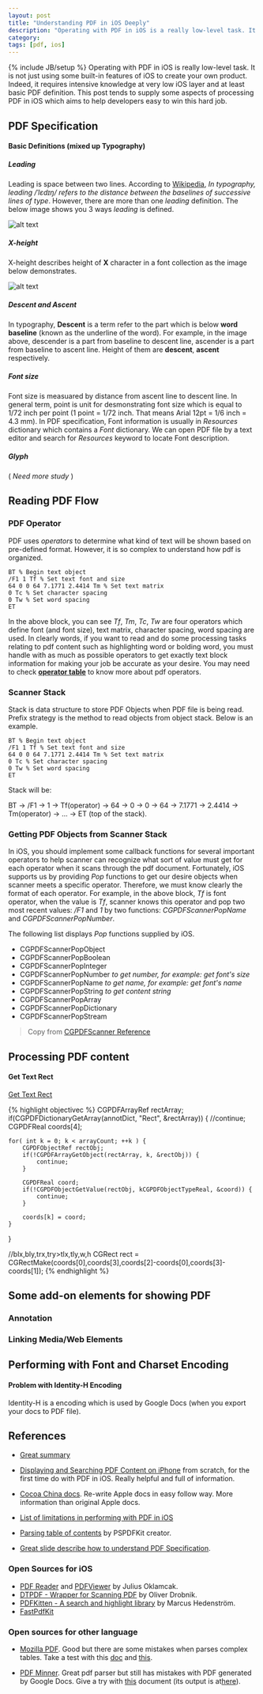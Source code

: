 ```yaml
---
layout: post
title: "Understanding PDF in iOS Deeply"
description: "Operating with PDF in iOS is a really low-level task. It is not just using some built-in features of iOS to create your own product. Indeed, it requires intensive knowledge at very low iOS layer and at least basic PDF definitions. This post tends to supply some aspects of processing PDF in iOS which aims to help developers easy to win this hard job."
category: 
tags: [pdf, ios]
---
```

{% include JB/setup %}
Operating with PDF in iOS is really low-level task. It is not just using some built-in features of iOS to create your own product. Indeed, it requires intensive knowledge at very low iOS layer and at least basic PDF definition. This post tends to supply some aspects of processing PDF in iOS which aims to help developers easy to win this hard job.

## PDF Specification
#### Basic Definitions (mixed up Typography)
##### Leading
Leading is space between two lines. According to [Wikipedia](http://en.wikipedia.org/wiki/Leading), _In typography, leading /ˈlɛdɪŋ/ refers to the distance between the baselines of successive lines of type_. However, there are more than one _leading_ definition. The below image shows you 3 ways _leading_ is defined.

![alt text](http://hugo53.github.io/images/pdfpost/leadingoriginal.png "leading")


##### X-height
X-height describes height of __X__ character in a font collection as the image below demonstrates.

![alt text](http://hugo53.github.io/images/pdfpost/line.png "baseline")

##### Descent and Ascent
In typography, **Descent** is a term refer to the part which is below **word baseline** (known as the underline of the word). For example, in the image above, descender is a part from baseline to descent line, ascender is a part from baseline to ascent line. Height of them are **descent**, **ascent** respectively.  

##### Font size
Font size is measuared by distance from ascent line to descent line. In general term, point is unit for desmonstrating font size which is equal to 1/72 inch per point (1 point = 1/72 inch. That means Arial 12pt = 1/6 inch = 4.3 mm). In PDF specification, Font information is usually in _Resources_ dictionary which contains a _Font_ dictionary. We can open PDF file by a text editor and search for _Resources_ keyword to locate Font description.

##### Glyph
( _Need more study_ )

## Reading PDF Flow
### PDF Operator
PDF uses _operators_ to determine what kind of text will be shown based on pre-defined format. However, it is so complex to understand how pdf is organized. 

	BT % Begin text object
	/F1 1 Tf % Set text font and size 
	64 0 0 64 7.1771 2.4414 Tm % Set text matrix 
	0 Tc % Set character spacing 
	0 Tw % Set word spacing
	ET

In the above block, you can see _Tf_, _Tm_, _Tc_, _Tw_ are four operators which define font (and font size), text matrix, character spacing, word spacing are used. In clearly words, if you want to read and do some processing tasks relating to pdf content such as highlighting word or bolding word, you must handle with as much as possible operators to get exactly text block information for making your job be accurate as your desire. You may need to check [**operator table**](http://my.safaribooksonline.com/book/office-and-productivity-applications/0321304748/operator-summary/app01) to know more about pdf operators.

### Scanner Stack
Stack is data structure to store PDF Objects when PDF file is being read. Prefix strategy is the method to read objects from object stack. Below is an example.

	BT % Begin text object
	/F1 1 Tf % Set text font and size 
	64 0 0 64 7.1771 2.4414 Tm % Set text matrix 
	0 Tc % Set character spacing 
	0 Tw % Set word spacing
	ET

Stack will be:

BT -> /F1 -> 1 -> Tf(operator) -> 64 -> 0 -> 0 -> 64 -> 7.1771 -> 2.4414 -> Tm(operator) -> ... -> ET (top of the stack).


### Getting PDF Objects from Scanner Stack
In iOS, you should implement some callback functions for several important operators to help scanner can recognize what sort of value must get for each operator when it scans through the pdf document. Fortunately, iOS supports us by providing _Pop_ functions to get our desire objects when scanner meets a specific operator. Therefore, we must know clearly the format of each operator. For example, in the above block, _Tf_ is font operator, when the value is _Tf_, scanner knows this operator and pop two most recent values: _/F1_ and _1_ by two functions: _CGPDFScannerPopName_ and _CGPDFScannerPopNumber_.

The following list displays _Pop_ functions supplied by iOS.
- CGPDFScannerPopObject
- CGPDFScannerPopBoolean
- CGPDFScannerPopInteger
- CGPDFScannerPopNumber		_to get number, for example: get font's size_
- CGPDFScannerPopName		_to get name, for example: get font's name_
- CGPDFScannerPopString		_to get content string_
- CGPDFScannerPopArray
- CGPDFScannerPopDictionary
- CGPDFScannerPopStream

> Copy from [CGPDFScanner Reference](http://www.cocoachina.com/wiki/index.php?title=CGPDFScanner_Reference)

## Processing PDF content
#### Get Text Rect
[Get Text Rect](http://stackoverflow.com/questions/4255298/how-does-an-annot-cgpdfdictionary-rect-translate-to-objective-c-rect/4255586#4255586)

{% highlight objectivec %}
CGPDFArrayRef rectArray;
if(CGPDFDictionaryGetArray(annotDict, "Rect", &rectArray)) {
    //continue;
    CGPDFReal coords[4];

    for( int k = 0; k < arrayCount; ++k ) {
        CGPDFObjectRef rectObj;
        if(!CGPDFArrayGetObject(rectArray, k, &rectObj)) {
            continue;
        }

        CGPDFReal coord;
        if(!CGPDFObjectGetValue(rectObj, kCGPDFObjectTypeReal, &coord)) {
            continue;
        }

        coords[k] = coord;
    }      
}

//blx,bly,trx,try>tlx,tly,w,h
CGRect rect = CGRectMake(coords[0],coords[3],coords[2]-coords[0],coords[3]-coords[1]);
{% endhighlight %}

## Some add-on elements for showing PDF
### Annotation

### Linking Media/Web Elements

## Performing with Font and Charset Encoding

#### Problem with Identity-H Encoding
Identity-H is a encoding which is used by Google Docs (when you export your docs to PDF file). 


## References
- [Great summary](http://stackoverflow.com/questions/3889634/fast-and-lean-pdf-viewer-for-iphone-ipad-ios-tips-and-hints?rq=1)

- [Displaying and Searching PDF Content on iPhone](http://blog.random-ideas.net/?p=184) from scratch, for the first time do with PDF in iOS. Really helpful and full of information.

- [Cocoa China docs](http://www.cocoachina.com/wiki/index.php?title=CGPDFDocument_Reference). Re-write Apple đocs in easy follow way. More information than original Apple docs.

- [List of limitations in performing with PDF in iOS](http://www.badrit.com/blog/2012/2/1/ios-sdk-pdf-limitations)

- [Parsing table of contents](http://stackoverflow.com/questions/4495413/pdf-table-of-contents-parsing-with-ios-quartz-2d) by PSPDFKit creator.

- [Great slide describe how to understand PDF Specification](https://www.dropbox.com/s/y6ahxkwpypyymmg/PDFTutorial050411Annoted.pdf).

### Open Sources for iOS
- [PDF Reader](https://github.com/vfr/Reader) and [PDFViewer](https://github.com/vfr/Viewer) by Julius Oklamcak.
- [DTPDF - Wrapper for Scanning PDF](https://github.com/Cocoanetics/DTPDF) by Oliver Drobnik.
- [PDFKitten - A search and highlight library](https://github.com/KurtCode/PDFKitten) by Marcus Hedenström.
- [FastPdfKit](https://github.com/mobfarm/FastPdfKit)

### Open sources for other language
- [Mozilla PDF](https://github.com/mozilla/pdf.js). Good but there are some mistakes when parses complex tables. Take a test with this [doc](https://www.dropbox.com/s/4i5o3e55pm9vmrp/DSN_Magazin_1303.pdf) and [this](https://www.dropbox.com/s/nn9dlzwdgaqjacr/issue_deapgschlagmannprodukte_238b99b0.1.pdf).

- [PDF Minner](https://github.com/euske/pdfminer). Great pdf parser but still has mistakes with PDF generated by Google Docs. Give a try with [this](https://www.dropbox.com/s/arpkkzvi9e7evfc/Untitleddocument2.pdf) document (its output is at[here](https://www.dropbox.com/s/g4jq9t7taahdgce/googledocs2.txt)).



